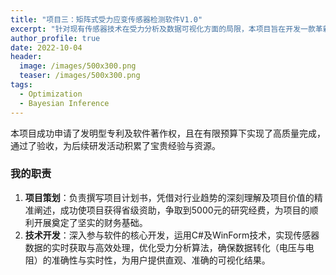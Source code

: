 ```yaml
---
title: "项目三：矩阵式受力应变传感器检测软件V1.0"
excerpt: "针对现有传感器技术在受力分析及数据可视化方面的局限，本项目旨在开发一款革新性的软件解决方案，基于阵列式柔性导电橡胶传感器，通过高精度的数据采集与处理，为医疗设备提供更为精确的力学参数评估。"
author_profile: true
date: 2022-10-04
header:
  image: /images/500x300.png
  teaser: /images/500x300.png
tags:
  - Optimization
  - Bayesian Inference
---
```


本项目成功申请了发明型专利及软件著作权，且在有限预算下实现了高质量完成，通过了验收，为后续研发活动积累了宝贵经验与资源。

### 我的职责
1.	**项目策划**：负责撰写项目计划书，凭借对行业趋势的深刻理解及项目价值的精准阐述，成功使项目获得省级资助，争取到5000元的研究经费，为项目的顺利开展奠定了坚实的财务基础。
2.	**技术开发**：深入参与软件的核心开发，运用C#及WinForm技术，实现传感器数据的实时获取与高效处理，优化受力分析算法，确保数据转化（电压与电阻）的准确性与实时性，为用户提供直观、准确的可视化结果。 
